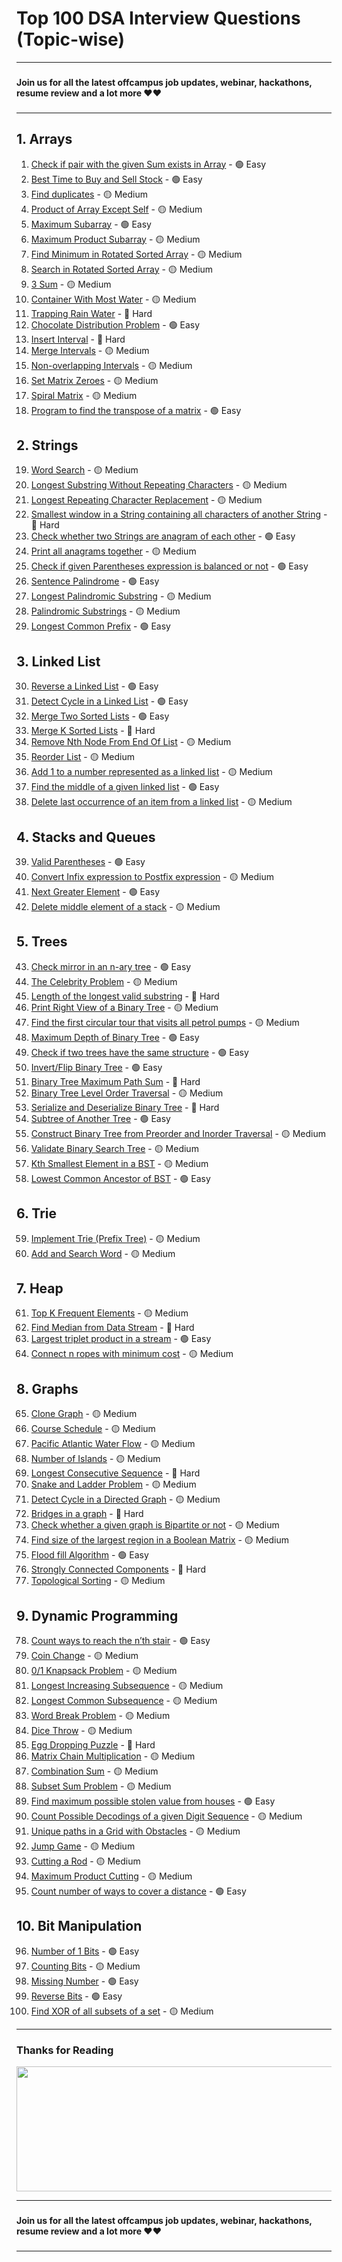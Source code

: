 # Top 100 DSA Interview Questions (Topic-wise)

---

###

#### Join us for all the latest offcampus job updates, webinar, hackathons, resume review and a lot more :heart::heart:

###

---

## 1. Arrays

1. [Check if pair with the given Sum exists in Array](https://leetcode.com/problems/two-sum/) - 🟢 Easy
2. [Best Time to Buy and Sell Stock](https://leetcode.com/problems/best-time-to-buy-and-sell-stock/) - 🟢 Easy
3. [Find duplicates](https://leetcode.com/problems/find-all-duplicates-in-an-array/) - 🟡 Medium
4. [Product of Array Except Self](https://leetcode.com/problems/product-of-array-except-self/) - 🟡 Medium
5. [Maximum Subarray](https://leetcode.com/problems/maximum-subarray/) - 🟢 Easy
6. [Maximum Product Subarray](https://leetcode.com/problems/maximum-product-subarray/) - 🟡 Medium
7. [Find Minimum in Rotated Sorted Array](https://leetcode.com/problems/find-minimum-in-rotated-sorted-array/) - 🟡 Medium
8. [Search in Rotated Sorted Array](https://leetcode.com/problems/search-in-rotated-sorted-array/) - 🟡 Medium
9. [3 Sum](https://leetcode.com/problems/3sum/) - 🟡 Medium
10. [Container With Most Water](https://leetcode.com/problems/container-with-most-water/) - 🟡 Medium
11. [Trapping Rain Water](https://leetcode.com/problems/trapping-rain-water/) - 🔴 Hard
12. [Chocolate Distribution Problem](https://leetcode.com/problems/distribute-chocolates/) - 🟢 Easy
13. [Insert Interval](https://leetcode.com/problems/insert-interval/) - 🔴 Hard
14. [Merge Intervals](https://leetcode.com/problems/merge-intervals/) - 🟡 Medium
15. [Non-overlapping Intervals](https://leetcode.com/problems/non-overlapping-intervals/) - 🟡 Medium
16. [Set Matrix Zeroes](https://leetcode.com/problems/set-matrix-zeroes/) - 🟡 Medium
17. [Spiral Matrix](https://leetcode.com/problems/spiral-matrix/) - 🟡 Medium
18. [Program to find the transpose of a matrix](https://leetcode.com/problems/transpose-matrix/) - 🟢 Easy

## 2. Strings

19. [Word Search](https://leetcode.com/problems/word-search/) - 🟡 Medium
20. [Longest Substring Without Repeating Characters](https://leetcode.com/problems/longest-substring-without-repeating-characters/) - 🟡 Medium
21. [Longest Repeating Character Replacement](https://leetcode.com/problems/longest-repeating-character-replacement/) - 🟡 Medium
22. [Smallest window in a String containing all characters of another String](https://leetcode.com/problems/minimum-window-substring/) - 🔴 Hard
23. [Check whether two Strings are anagram of each other](https://leetcode.com/problems/valid-anagram/) - 🟢 Easy
24. [Print all anagrams together](https://leetcode.com/problems/group-anagrams/) - 🟡 Medium
25. [Check if given Parentheses expression is balanced or not](https://leetcode.com/problems/valid-parentheses/) - 🟢 Easy
26. [Sentence Palindrome](https://leetcode.com/problems/valid-palindrome/) - 🟢 Easy
27. [Longest Palindromic Substring](https://leetcode.com/problems/longest-palindromic-substring/) - 🟡 Medium
28. [Palindromic Substrings](https://leetcode.com/problems/palindromic-substrings/) - 🟡 Medium
29. [Longest Common Prefix](https://leetcode.com/problems/longest-common-prefix/) - 🟢 Easy

## 3. Linked List

30. [Reverse a Linked List](https://leetcode.com/problems/reverse-linked-list/) - 🟢 Easy
31. [Detect Cycle in a Linked List](https://leetcode.com/problems/linked-list-cycle/) - 🟢 Easy
32. [Merge Two Sorted Lists](https://leetcode.com/problems/merge-two-sorted-lists/) - 🟢 Easy
33. [Merge K Sorted Lists](https://leetcode.com/problems/merge-k-sorted-lists/) - 🔴 Hard
34. [Remove Nth Node From End Of List](https://leetcode.com/problems/remove-nth-node-from-end-of-list/) - 🟡 Medium
35. [Reorder List](https://leetcode.com/problems/reorder-list/) - 🟡 Medium
36. [Add 1 to a number represented as a linked list](https://leetcode.com/problems/plus-one-linked-list/) - 🟡 Medium
37. [Find the middle of a given linked list](https://leetcode.com/problems/middle-of-the-linked-list/) - 🟢 Easy
38. [Delete last occurrence of an item from a linked list](https://leetcode.com/problems/remove-duplicates-from-sorted-list-ii/) - 🟡 Medium

## 4. Stacks and Queues

39. [Valid Parentheses](https://leetcode.com/problems/valid-parentheses/) - 🟢 Easy
40. [Convert Infix expression to Postfix expression](https://leetcode.com/problems/evaluate-reverse-polish-notation/) - 🟡 Medium
41. [Next Greater Element](https://leetcode.com/problems/next-greater-element-i/) - 🟢 Easy
42. [Delete middle element of a stack](https://leetcode.com/problems/delete-middle-element-of-a-stack/) - 🟡 Medium

## 5. Trees

43. [Check mirror in an n-ary tree](https://leetcode.com/problems/symmetric-tree/) - 🟢 Easy
44. [The Celebrity Problem](https://leetcode.com/problems/find-the-celebrity/) - 🟡 Medium
45. [Length of the longest valid substring](https://leetcode.com/problems/longest-valid-parentheses/) - 🔴 Hard
46. [Print Right View of a Binary Tree](https://leetcode.com/problems/binary-tree-right-side-view/) - 🟡 Medium
47. [Find the first circular tour that visits all petrol pumps](https://leetcode.com/problems/gas-station/) - 🟡 Medium
48. [Maximum Depth of Binary Tree](https://leetcode.com/problems/maximum-depth-of-binary-tree/) - 🟢 Easy
49. [Check if two trees have the same structure](https://leetcode.com/problems/same-tree/) - 🟢 Easy
50. [Invert/Flip Binary Tree](https://leetcode.com/problems/invert-binary-tree/) - 🟢 Easy
51. [Binary Tree Maximum Path Sum](https://leetcode.com/problems/binary-tree-maximum-path-sum/) - 🔴 Hard
52. [Binary Tree Level Order Traversal](https://leetcode.com/problems/binary-tree-level-order-traversal/) - 🟡 Medium
53. [Serialize and Deserialize Binary Tree](https://leetcode.com/problems/serialize-and-deserialize-binary-tree/) - 🔴 Hard
54. [Subtree of Another Tree](https://leetcode.com/problems/subtree-of-another-tree/) - 🟢 Easy
55. [Construct Binary Tree from Preorder and Inorder Traversal](https://leetcode.com/problems/construct-binary-tree-from-preorder-and-inorder-traversal/) - 🟡 Medium
56. [Validate Binary Search Tree](https://leetcode.com/problems/validate-binary-search-tree/) - 🟡 Medium
57. [Kth Smallest Element in a BST](https://leetcode.com/problems/kth-smallest-element-in-a-bst/) - 🟡 Medium
58. [Lowest Common Ancestor of BST](https://leetcode.com/problems/lowest-common-ancestor-of-a-binary-search-tree/) - 🟢 Easy

## 6. Trie

59. [Implement Trie (Prefix Tree)](https://leetcode.com/problems/implement-trie-prefix-tree/) - 🟡 Medium
60. [Add and Search Word](https://leetcode.com/problems/add-and-search-word-data-structure-design/) - 🟡 Medium

## 7. Heap

61. [Top K Frequent Elements](https://leetcode.com/problems/top-k-frequent-elements/) - 🟡 Medium
62. [Find Median from Data Stream](https://leetcode.com/problems/find-median-from-data-stream/) - 🔴 Hard
63. [Largest triplet product in a stream](https://leetcode.com/problems/maximum-product-of-three-numbers/) - 🟢 Easy
64. [Connect n ropes with minimum cost](https://leetcode.com/problems/minimum-cost-to-connect-sticks/) - 🟡 Medium

## 8. Graphs

65. [Clone Graph](https://leetcode.com/problems/clone-graph/) - 🟡 Medium
66. [Course Schedule](https://leetcode.com/problems/course-schedule/) - 🟡 Medium
67. [Pacific Atlantic Water Flow](https://leetcode.com/problems/pacific-atlantic-water-flow/) - 🟡 Medium
68. [Number of Islands](https://leetcode.com/problems/number-of-islands/) - 🟡 Medium
69. [Longest Consecutive Sequence](https://leetcode.com/problems/longest-consecutive-sequence/) - 🔴 Hard
70. [Snake and Ladder Problem](https://leetcode.com/problems/snakes-and-ladders/) - 🟡 Medium
71. [Detect Cycle in a Directed Graph](https://leetcode.com/problems/course-schedule-ii/) - 🟡 Medium
72. [Bridges in a graph](https://leetcode.com/problems/critical-connections-in-a-network/) - 🔴 Hard
73. [Check whether a given graph is Bipartite or not](https://leetcode.com/problems/is-graph-bipartite/) - 🟡 Medium
74. [Find size of the largest region in a Boolean Matrix](https://leetcode.com/problems/maximal-square/) - 🟡 Medium
75. [Flood fill Algorithm](https://leetcode.com/problems/flood-fill/) - 🟢 Easy
76. [Strongly Connected Components](https://leetcode.com/problems/strong-connected-components/) - 🔴 Hard
77. [Topological Sorting](https://leetcode.com/problems/course-schedule/) - 🟡 Medium

## 9. Dynamic Programming

78. [Count ways to reach the n’th stair](https://leetcode.com/problems/climbing-stairs/) - 🟢 Easy
79. [Coin Change](https://leetcode.com/problems/coin-change/) - 🟡 Medium
80. [0/1 Knapsack Problem](https://leetcode.com/problems/coin-change-2/) - 🟡 Medium
81. [Longest Increasing Subsequence](https://leetcode.com/problems/longest-increasing-subsequence/) - 🟡 Medium
82. [Longest Common Subsequence](https://leetcode.com/problems/longest-common-subsequence/) - 🟡 Medium
83. [Word Break Problem](https://leetcode.com/problems/word-break/) - 🟡 Medium
84. [Dice Throw](https://leetcode.com/problems/number-of-dice-rolls-with-target-sum/) - 🟡 Medium
85. [Egg Dropping Puzzle](https://leetcode.com/problems/super-egg-drop/) - 🔴 Hard
86. [Matrix Chain Multiplication](https://leetcode.com/problems/minimum-number-of-multiplications-to-make-two-sequences-increasing/) - 🟡 Medium
87. [Combination Sum](https://leetcode.com/problems/combination-sum/) - 🟡 Medium
88. [Subset Sum Problem](https://leetcode.com/problems/partition-equal-subset-sum/) - 🟡 Medium
89. [Find maximum possible stolen value from houses](https://leetcode.com/problems/house-robber/) - 🟢 Easy
90. [Count Possible Decodings of a given Digit Sequence](https://leetcode.com/problems/decode-ways/) - 🟡 Medium
91. [Unique paths in a Grid with Obstacles](https://leetcode.com/problems/unique-paths-ii/) - 🟡 Medium
92. [Jump Game](https://leetcode.com/problems/jump-game/) - 🟡 Medium
93. [Cutting a Rod](https://leetcode.com/problems/cutting-a-rod/) - 🟡 Medium
94. [Maximum Product Cutting](https://leetcode.com/problems/integer-break/) - 🟡 Medium
95. [Count number of ways to cover a distance](https://leetcode.com/problems/climbing-stairs/) - 🟢 Easy

## 10. Bit Manipulation

96. [Number of 1 Bits](https://leetcode.com/problems/number-of-1-bits/) - 🟢 Easy
97. [Counting Bits](https://leetcode.com/problems/counting-bits/) - 🟡 Medium
98. [Missing Number](https://leetcode.com/problems/missing-number/) - 🟢 Easy
99. [Reverse Bits](https://leetcode.com/problems/reverse-bits/) - 🟢 Easy
100.  [Find XOR of all subsets of a set](https://leetcode.com/problems/subsets/) - 🟡 Medium

---

### Thanks for Reading

<img src="assets/images/save.png" width="600" height="200">

---

###

#### Join us for all the latest offcampus job updates, webinar, hackathons, resume review and a lot more :heart::heart:

###

---
